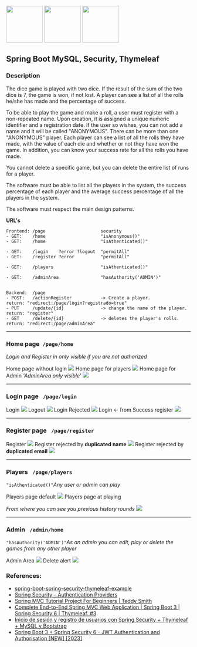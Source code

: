 
<p float="left">
  <img src="src/main/resources/readme/readmeImages/springSecurity.png" width="100" />
  <img src="src/main/resources/readme/readmeImages/mysql.png" width="100" />
  <img src="src/main/resources/readme/readmeImages/thymeleaf.png" width="100" />
</p>

## Spring Boot MySQL, Security, Thymeleaf

### Description
The dice game is played with two dice. If the result of the sum of the two dice is 7, the game is won, if not lost. A player can see a list of all the rolls he/she has made and the percentage of success.

To be able to play the game and make a roll, a user must register with a non-repeated name. Upon creation, it is assigned a unique numeric identifier and a registration date. If the user so wishes, you can not add a name and it will be called "ANONYMOUS". There can be more than one "ANONYMOUS" player.
Each player can see a list of all the rolls they have made, with the value of each die and whether or not they have won the game. In addition, you can know your success rate for all the rolls you have made.

You cannot delete a specific game, but you can delete the entire list of runs for a player.

The software must be able to list all the players in the system, the success percentage of each player and the average success percentage of all the players in the system.

The software must respect the main design patterns.

**URL's** 

    Frontend: /page                     security
    - GET:    /home                     "isAnonymous()"
    - GET:    /home                     "isAthenticated()"

    - GET:    /login    ?error ?logout  "permitAll"
    - GET:    /register ?error          "permitAll"

    - GET:    /players                  "isAthenticated()"

    - GET:    /adminArea                "hasAuthority('ADMIN')"


    Backend:  /page
    - POST:   /actionRegister           -> Create a player.                 return: "redirect:/page/login?registrado=true"
    - PUT     /update/{id}              -> change the name of the player.   return: "register"
    - GET     /delete/{id}              -> deletes the player's rolls.      return: "redirect:/page/adminArea"


<hr>


### Home page``` /page/home```
*Login and Register in only visible if you are not authorized*


Home page without login 
![](src/main/resources/readme/screenShotProject/home_anonim.png)
Home page for players
![](src/main/resources/readme/screenShotProject/home_user.png)
Home page for Admin *'AdminArea only visible'*
![](src/main/resources/readme/screenShotProject/home_admin.png)

<hr>

### Login page ``` /page/login```
Login
![](src/main/resources/readme/screenShotProject/login.png)
Logout
![](src/main/resources/readme/screenShotProject/logout.png)
Login Rejected
![](src/main/resources/readme/screenShotProject/login_rejected.png)
Login <- from Success register
![](src/main/resources/readme/screenShotProject/login_rightRegister.png)

<hr>

### Register page ``` /page/register```
Register
![](src/main/resources/readme/screenShotProject/register.png)
Register rejected by **duplicated name**
![](src/main/resources/readme/screenShotProject/register_rejected_username.png)
Register rejected by **duplicated email**
![](src/main/resources/readme/screenShotProject/register_rejected_emial.png)

<hr>

### Players ``` /page/players```  
```"isAthenticated()"```*Any user or admin can play*

Players page default
![](src/main/resources/readme/screenShotProject/play.png)
Players page at playing

*From where you can see you previous history rounds*
![](src/main/resources/readme/screenShotProject/playing.png)

<hr>

### Admin ``` /admin/home```   
```"hasAuthority('ADMIN')"```*As an admin you can edit, play or delete the games from any other player*

Admin Area
![](src/main/resources/readme/screenShotProject/adminArea.png)
Delete alert
![](src/main/resources/readme/screenShotProject/deleteAdmin.png)



### References:
- [spring-boot-spring-security-thymeleaf-example](https://mkyong.com/spring-boot/spring-boot-spring-security-thymeleaf-example/)
- [Spring Security – Authentication Providers](https://www.geeksforgeeks.org/spring-security-authentication-providers/)
- [Spring MVC Tutorial Project For Beginners | Teddy Smith](https://www.youtube.com/playlist?list=PL82C6-O4XrHejlASdecIsroNEbZFYo_X1)
- [Complete End-to-End Spring MVC Web Application | Spring Boot 3 | Spring Security 6 | Thymeleaf. #3](https://www.youtube.com/watch?v=OmQPR1RwZ38)
- [Inicio de sesión y registro de usuarios con Spring Security + Thymeleaf + MySQL y Bootstrap](https://www.youtube.com/watch?v=0wTsLRxS3gA)
- [Spring Boot 3 + Spring Security 6 - JWT Authentication and Authorisation [NEW] [2023]](https://www.youtube.com/watch?v=KxqlJblhzfI&t=5691s)


